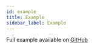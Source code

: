```yaml
---
id: example
title: Example
sidebar_label: Example
---
```


Full example available on [GitHub](https://github.com/vardius/peer-cdn/tree/master/example)
